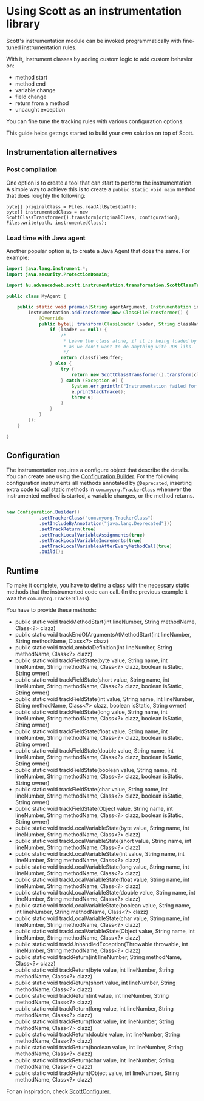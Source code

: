 # Using Scott as an instrumentation library

Scott's instrumentation module can be invoked programmatically with fine-tuned instrumentation rules.

With it, instrument classes by adding custom logic to add custom behavior on:
- method start
- method end
- variable change
- field change
- return from a method
- uncaught exception

You can fine tune the tracking rules with various configuration options.

This guide helps gettngs started to build your own solution on top of Scott.


## Instrumentation alternatives

### Post compilation

One option is to create a tool that can start to perform the instrumentation. A simple way to achieve this
is to create a `public static void main` method that does roughly the following:

```
byte[] originalClass = Files.readAllBytes(path);
byte[] instrumentedClass = new ScottClassTransformer().transform(originalClass, configuration);
Files.write(path, instrumentedClass);
```

### Load time with Java agent

Another popular option is, to create a Java Agent that does the same. For example:

```java
import java.lang.instrument.*;
import java.security.ProtectionDomain;

import hu.advancedweb.scott.instrumentation.transformation.ScottClassTransformer;

public class MyAgent {

	public static void premain(String agentArgument, Instrumentation instrumentation) {
		instrumentation.addTransformer(new ClassFileTransformer() {
			@Override
			public byte[] transform(ClassLoader loader, String className, Class<?> classBeingRedefined, ProtectionDomain protectionDomain, byte[] classfileBuffer) throws IllegalClassFormatException {
				if (loader == null) {
					/*
					 * Leave the class alone, if it is being loaded by the Bootstrap classloader,
					 * as we don't want to do anything with JDK libs.
					 */
					return classfileBuffer;
				} else {
					try {
						return new ScottClassTransformer().transform(classfileBuffer, configuration);
					} catch (Exception e) {
						System.err.println("Instrumentation failed for " + className + "!");
						e.printStackTrace();
						throw e;
					}
				}
			}
		});
	}

}
```

## Configuration

The instrumentation requires a configure object that describe the details. You can create one using the
[Configuration Builder](https://github.com/dodie/scott/blob/master/scott/src/main/java/hu/advancedweb/scott/instrumentation/transformation/config/Configuration.java).
For the following configuration instruments all methods annotated by `@Deprecated`, inserting extra code to call
static methods in `com.myorg.TrackerClass` whenever the instrumented method is started, a variable changes, or the method returns.

```java

new Configuration.Builder()
			.setTrackerClass("com.myorg.TrackerClass")
			.setIncludeByAnnotation("java.lang.Deprecated"}))
			.setTrackReturn(true)
			.setTrackLocalVariableAssignments(true)
			.setTrackLocalVariableIncrements(true)
			.setTrackLocalVariablesAfterEveryMethodCall(true)
			.build();
```


## Runtime

To make it complete, you have to define a class with the necessary static methods that the instrumented code can call.
(In the previous example it was the `com.myorg.TrackerClass`).

You have to provide these methods:

- public static void trackMethodStart(int lineNumber, String methodName, Class<?> clazz)
- public static void trackEndOfArgumentsAtMethodStart(int lineNumber, String methodName, Class<?> clazz)
- public static void trackLambdaDefinition(int lineNumber, String methodName, Class<?> clazz)
- public static void trackFieldState(byte value, String name, int lineNumber, String methodName, Class<?> clazz, boolean isStatic, String owner)
- public static void trackFieldState(short value, String name, int lineNumber, String methodName, Class<?> clazz, boolean isStatic, String owner)
- public static void trackFieldState(int value, String name, int lineNumber, String methodName, Class<?> clazz, boolean isStatic, String owner)
- public static void trackFieldState(long value, String name, int lineNumber, String methodName, Class<?> clazz, boolean isStatic, String owner)
- public static void trackFieldState(float value, String name, int lineNumber, String methodName, Class<?> clazz, boolean isStatic, String owner)
- public static void trackFieldState(double value, String name, int lineNumber, String methodName, Class<?> clazz, boolean isStatic, String owner)
- public static void trackFieldState(boolean value, String name, int lineNumber, String methodName, Class<?> clazz, boolean isStatic, String owner)
- public static void trackFieldState(char value, String name, int lineNumber, String methodName, Class<?> clazz, boolean isStatic, String owner)
- public static void trackFieldState(Object value, String name, int lineNumber, String methodName, Class<?> clazz, boolean isStatic, String owner)
- public static void trackLocalVariableState(byte value, String name, int lineNumber, String methodName, Class<?> clazz)
- public static void trackLocalVariableState(short value, String name, int lineNumber, String methodName, Class<?> clazz)
- public static void trackLocalVariableState(int value, String name, int lineNumber, String methodName, Class<?> clazz)
- public static void trackLocalVariableState(long value, String name, int lineNumber, String methodName, Class<?> clazz)
- public static void trackLocalVariableState(float value, String name, int lineNumber, String methodName, Class<?> clazz)
- public static void trackLocalVariableState(double value, String name, int lineNumber, String methodName, Class<?> clazz)
- public static void trackLocalVariableState(boolean value, String name, int lineNumber, String methodName, Class<?> clazz)
- public static void trackLocalVariableState(char value, String name, int lineNumber, String methodName, Class<?> clazz)
- public static void trackLocalVariableState(Object value, String name, int lineNumber, String methodName, Class<?> clazz)
- public static void trackUnhandledException(Throwable throwable, int lineNumber, String methodName, Class<?> clazz)
- public static void trackReturn(int lineNumber, String methodName, Class<?> clazz)
- public static void trackReturn(byte value, int lineNumber, String methodName, Class<?> clazz)
- public static void trackReturn(short value, int lineNumber, String methodName, Class<?> clazz)
- public static void trackReturn(int value, int lineNumber, String methodName, Class<?> clazz)
- public static void trackReturn(long value, int lineNumber, String methodName, Class<?> clazz)
- public static void trackReturn(float value, int lineNumber, String methodName, Class<?> clazz)
- public static void trackReturn(double value, int lineNumber, String methodName, Class<?> clazz)
- public static void trackReturn(boolean value, int lineNumber, String methodName, Class<?> clazz)
- public static void trackReturn(char value, int lineNumber, String methodName, Class<?> clazz)
- public static void trackReturn(Object value, int lineNumber, String methodName, Class<?> clazz)

For an inspiration, check [ScottConfigurer](https://github.com/dodie/scott/blob/master/scott/src/main/java/hu/advancedweb/scott/instrumentation/ScottConfigurer.java).


